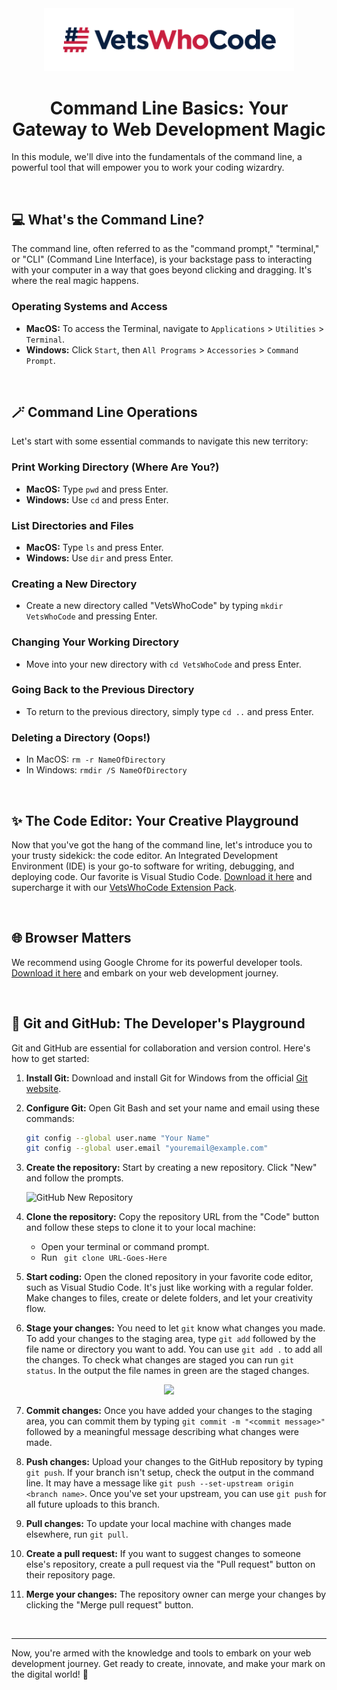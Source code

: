 <center>
  <a href="https://vetswhocode.io">
    <img src="../img/vwc-logo.png" alt="Vets Who Code" width="400px" />
  </a>
</center>

<h1 align="center">Command Line Basics: Your Gateway to Web Development Magic</h1>

In this module, we'll dive into the fundamentals of the command line, a powerful tool that will empower you to work your coding wizardry.

&emsp;
## 💻 What's the Command Line?

The command line, often referred to as the "command prompt," "terminal," or "CLI" (Command Line Interface), is your backstage pass to interacting with your computer in a way that goes beyond clicking and dragging. It's where the real magic happens.

### Operating Systems and Access

- **MacOS:** To access the Terminal, navigate to `Applications` > `Utilities` > `Terminal`.
- **Windows:** Click `Start`, then `All Programs` > `Accessories` > `Command Prompt`.

&emsp;
## 🪄 Command Line Operations

Let's start with some essential commands to navigate this new territory:

### Print Working Directory (Where Are You?)

- **MacOS:** Type `pwd` and press Enter.
- **Windows:** Use `cd` and press Enter.

### List Directories and Files

- **MacOS:** Type `ls` and press Enter.
- **Windows:** Use `dir` and press Enter.

### Creating a New Directory

- Create a new directory called "VetsWhoCode" by typing `mkdir VetsWhoCode` and pressing Enter.

### Changing Your Working Directory

- Move into your new directory with `cd VetsWhoCode` and press Enter.

### Going Back to the Previous Directory

- To return to the previous directory, simply type `cd ..` and press Enter.

### Deleting a Directory (Oops!)

- In MacOS: `rm -r NameOfDirectory`
- In Windows: `rmdir /S NameOfDirectory`

&emsp;
## ✨ The Code Editor: Your Creative Playground

Now that you've got the hang of the command line, let's introduce you to your trusty sidekick: the code editor. An Integrated Development Environment (IDE) is your go-to software for writing, debugging, and deploying code. Our favorite is Visual Studio Code. [Download it here](https://code.visualstudio.com/) and supercharge it with our [VetsWhoCode Extension Pack](https://marketplace.visualstudio.com/items?itemName=VetsWhoCode.vetswhocode-extension-pack).

&emsp;
## 🌐 Browser Matters

We recommend using Google Chrome for its powerful developer tools. [Download it here](https://www.google.com/chrome/) and embark on your web development journey.

&emsp;
## 🐙 Git and GitHub: The Developer's Playground

Git and GitHub are essential for collaboration and version control. Here's how to get started:

1. **Install Git:** Download and install Git for Windows from the official [Git website](https://git-scm.com/).

2. **Configure Git:** Open Git Bash and set your name and email using these commands:

   ```bash
   git config --global user.name "Your Name"
   git config --global user.email "youremail@example.com"
   ```

3. **Create the repository:** Start by creating a new repository. Click "New" and follow the prompts.

   ![GitHub New Repository](https://user-images.githubusercontent.com/24581531/218554688-7d3594a4-eb28-41f2-8683-8426d2783480.png)

4. **Clone the repository:** Copy the repository URL from the "Code" button and follow these steps to clone it to your local machine:

    - Open your terminal or command prompt.
    - Run &ensp;`git clone URL-Goes-Here`

5. **Start coding:** Open the cloned repository in your favorite code editor, such as Visual Studio Code. It's just like working with a regular folder. Make changes to files, create or delete folders, and let your creativity flow.

6. **Stage your changes:** You need to let `git` know what changes you made. To add your changes to the staging area, type `git add` followed by the file name or directory you want to add. You can use `git add .` to add all the changes. To check what changes are staged you can run `git status`. In the output the file names in green are the staged changes.

<div align="center"><img src="https://user-images.githubusercontent.com/24581531/218550920-6430e103-d36d-472a-b6a2-c8445d72b338.png" /></div>

7. **Commit changes:** Once you have added your changes to the staging area, you can commit them by typing `git commit -m "<commit message>"` followed by a meaningful message describing what changes were made.

8. **Push changes:** Upload your changes to the GitHub repository by typing `git push`. If your branch isn't setup, check the output in the command line. It may have a message like `git push --set-upstream origin <branch name>`. Once you've set your upstream, you can use `git push` for all future uploads to this branch.

9. **Pull changes:** To update your local machine with changes made elsewhere, run `git pull`.

10. **Create a pull request:** If you want to suggest changes to someone else's repository, create a pull request via the "Pull request" button on their repository page.

11. **Merge your changes:** The repository owner can merge your changes by clicking the "Merge pull request" button.


&emsp;
<hr />
Now, you're armed with the knowledge and tools to embark on your web development journey. Get ready to create, innovate, and make your mark on the digital world! 🚀
